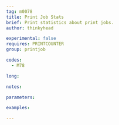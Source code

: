 ```yaml
---
tag: m0078
title: Print Job Stats
brief: Print statistics about print jobs.
author: thinkyhead

experimental: false
requires: PRINTCOUNTER
group: printjob

codes:
  - M78

long:

notes:

parameters:

examples:

---
```


